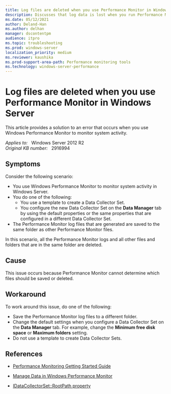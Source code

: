 ```yaml
---
title: Log files are deleted when you use Performance Monitor in Windows Server
description: Discusses that log data is lost when you run Performance Monitor in Windows Server.
ms.date: 05/12/2021
author: Deland-Han 
ms.author: delhan
manager: dscontentpm
audience: itpro
ms.topic: troubleshooting
ms.prod: windows-server
localization_priority: medium
ms.reviewer: kaushika
ms.prod-support-area-path: Performance monitoring tools
ms.technology: windows-server-performance
---
```

# Log files are deleted when you use Performance Monitor in Windows Server

This article provides a solution to an error that occurs when you use Windows Performance Monitor to monitor system activity.

_Applies to:_ &nbsp; Windows Server 2012 R2  
_Original KB number:_ &nbsp; 2916994

## Symptoms

Consider the following scenario:

- You use Windows Performance Monitor to monitor system activity in Windows Server.
- You do one of the following:
  - You use a template to create a Data Collector Set.
  - You configure the new Data Collector Set on the **Data Manager** tab by using the default properties or the same properties that are configured in a different Data Collector Set.
- The Performance Monitor log files that are generated are saved to the same folder as other Performance Monitor files.

In this scenario, all the Performance Monitor logs and all other files and folders that are in the same folder are deleted.

## Cause

This issue occurs because Performance Monitor cannot determine which files should be saved or deleted.

## Workaround

To work around this issue, do one of the following:

- Save the Performance Monitor log files to a different folder.
- Change the default settings when you configure a Data Collector Set on the **Data Manager** tab. For example, change the **Minimum free disk space** or **Maximum folders** setting.
- Do not use a template to create Data Collector Sets.

## References

- [Performance Monitoring Getting Started Guide](/previous-versions/windows/it-pro/windows-server-2008-R2-and-2008/dd744567(v=ws.10))

- [Manage Data in Windows Performance Monitor](/previous-versions/windows/it-pro/windows-server-2008-R2-and-2008/cc765998(v=ws.11))

- [IDataCollectorSet::RootPath property](/windows/win32/api/pla/nf-pla-idatacollectorset-get_rootpath)
